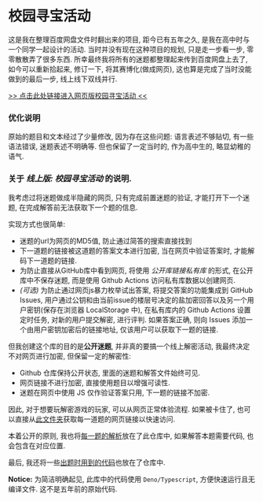 # 校园寻宝活动

这是我在整理百度网盘文件时翻出来的项目, 距今已有五年之久, 是我在高中时与一个同学一起设计的活动. 当时并没有现在这种项目的规划, 只是走一步看一步, 零零散散弄了很多东西. 所幸最终我将所有的迷题都整理起来传到百度网盘上去了, 如今可以重新拾起来, 修订一下, 将其赛博化(做成网页), 这也算是完成了当时没能做到的最后一步, 线上线下双线并行.

[>> 点击此处链接进入网页版校园寻宝活动 <<](https://wu-yijun.github.io/RiddleSolver/Invitation.html)

### 优化说明

原始的题目和文本经过了少量修改, 因为存在这些问题: 语言表述不够贴切, 有一些语法错误, 迷题表述不明确等. 但也保留了一定当时的, 作为高中生的, 略显幼稚的语气.

### 关于 *线上版: 校园寻宝活动* 的说明.

我考虑过将迷题做成半隐藏的网页, 只有完成前置迷题的验证, 才能打开下一个迷题, 在完成解答前无法获取下一个题的信息.

实现方式也很简单:
- 迷题的url为网页的MD5值, 防止通过简答的搜索直接找到
- 下一道题的链接被这道题的答案文本进行加密, 当在网页中验证答案时, 才能解码下一道题的链接.
- 为防止直接从GitHub库中看到网页, 将使用 *公开库链接私有库* 的形式, 在公开库中不保存迷题, 而是使用 Github Actions 访问私有库数据以创建网页.
- *(可选)* 为防止通过网页js暴力枚举试出答案, 将提交答案的功能集成到 GitHub Issues, 用户通过公钥和由当前issue的楼层号决定的盐加密回答以及另一个用户密钥(保存在浏览器 LocalStorage 中), 在私有库内的 Github Actions 设置定时任务, 对新的用户提交解密, 进行评判. 如果答案正确, 则向 Issues 添加一个由用户密钥加密后的链接地址, 仅该用户可以获取下一题的链接.

但我创建这个库的目的是**公开迷题**, 并非真的要搞一个线上解密活动, 我最终决定不对网页进行加密, 但保留一定的解密性:
- Github 仓库保持公开状态, 里面的迷题和解答文件始终可见.
- 网页链接不进行加密, 直接使用题目以增强可读性.
- 迷题在网页中使用 JS 仅作验证答案只用, 下一题的链接不加密.

因此, 对于想要玩解密游戏的玩家, 可以从网页正常体验流程. 如果被卡住了, 也可以直接从[此文件夹](./riddles/README.md)获取每一道题的网页链接以快速访问.

本着公开的原则, 我也将[每一题的解析](./solves/README.md)放在了此仓库中, 如果解答本题需要代码, 也会包含在对应位置.

最后, 我还将一些[出题时用到的代码](./designer/README.md)也放在了仓库中.

**Notice:** 为简洁明确起见, 此库中的代码使用 `Deno/Typescript`, 方便快速运行且无编译文件. 这不是五年前的原始代码.